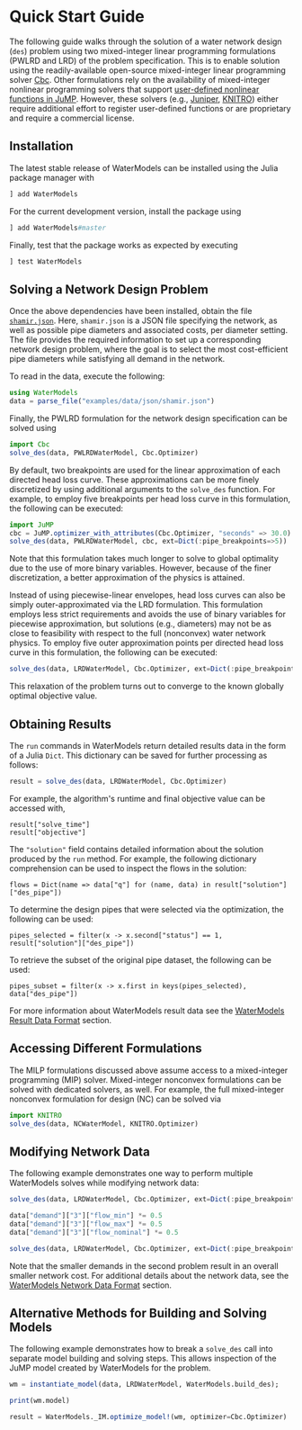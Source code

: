 # Quick Start Guide
The following guide walks through the solution of a water network design (`des`) problem using two mixed-integer linear programming formulations (PWLRD and LRD) of the problem specification.
This is to enable solution using the readily-available open-source mixed-integer linear programming solver [Cbc](https://github.com/JuliaOpt/Cbc.jl).
Other formulations rely on the availability of mixed-integer nonlinear programming solvers that support [user-defined nonlinear functions in JuMP](http://www.juliaopt.org/JuMP.jl/dev/nlp/#User-defined-Functions-1).
However, these solvers (e.g., [Juniper](https://github.com/lanl-ansi/Juniper.jl), [KNITRO](https://github.com/JuliaOpt/KNITRO.jl)) either require additional effort to register user-defined functions or are proprietary and require a commercial license.

## Installation
The latest stable release of WaterModels can be installed using the Julia package manager with
```julia
] add WaterModels
```

For the current development version, install the package using
```julia
] add WaterModels#master
```

Finally, test that the package works as expected by executing
```julia
] test WaterModels
```

## Solving a Network Design Problem
Once the above dependencies have been installed, obtain the file [`shamir.json`](https://raw.githubusercontent.com/lanl-ansi/WaterModels.jl/master/examples/data/json/shamir.json).
Here, `shamir.json` is a JSON file specifying the network, as well as possible pipe diameters and associated costs, per diameter setting.
The file provides the required information to set up a corresponding network design problem, where the goal is to select the most cost-efficient pipe diameters while satisfying all demand in the network.

To read in the data, execute the following:

```julia
using WaterModels
data = parse_file("examples/data/json/shamir.json")
```

Finally, the PWLRD formulation for the network design specification can be solved using
```julia
import Cbc
solve_des(data, PWLRDWaterModel, Cbc.Optimizer)
```

By default, two breakpoints are used for the linear approximation of each directed head loss curve.
These approximations can be more finely discretized by using additional arguments to the `solve_des` function.
For example, to employ five breakpoints per head loss curve in this formulation, the following can be executed:
```julia
import JuMP
cbc = JuMP.optimizer_with_attributes(Cbc.Optimizer, "seconds" => 30.0)
solve_des(data, PWLRDWaterModel, cbc, ext=Dict(:pipe_breakpoints=>5))
```
Note that this formulation takes much longer to solve to global optimality due to the use of more binary variables.
However, because of the finer discretization, a better approximation of the physics is attained.

Instead of using piecewise-linear envelopes, head loss curves can also be simply outer-approximated via the LRD formulation.
This formulation employs less strict requirements and avoids the use of binary variables for piecewise approximation, but solutions (e.g., diameters) may not be as close to feasibility with respect to the full (nonconvex) water network physics.
To employ five outer approximation points per directed head loss curve in this formulation, the following can be executed:
```julia
solve_des(data, LRDWaterModel, Cbc.Optimizer, ext=Dict(:pipe_breakpoints=>5))
```
This relaxation of the problem turns out to converge to the known globally optimal objective value.

## Obtaining Results
The `run` commands in WaterModels return detailed results data in the form of a Julia `Dict`.
This dictionary can be saved for further processing as follows:
```julia
result = solve_des(data, LRDWaterModel, Cbc.Optimizer)
```

For example, the algorithm's runtime and final objective value can be accessed with,
```
result["solve_time"]
result["objective"]
```

The `"solution"` field contains detailed information about the solution produced by the `run` method.
For example, the following dictionary comprehension can be used to inspect the flows in the solution:
```
flows = Dict(name => data["q"] for (name, data) in result["solution"]["des_pipe"])
```

To determine the design pipes that were selected via the optimization, the following can be used:
```
pipes_selected = filter(x -> x.second["status"] == 1, result["solution"]["des_pipe"])
```

To retrieve the subset of the original pipe dataset, the following can be used:
```
pipes_subset = filter(x -> x.first in keys(pipes_selected), data["des_pipe"])
```

For more information about WaterModels result data see the [WaterModels Result Data Format](@ref) section.

## Accessing Different Formulations
The MILP formulations discussed above assume access to a mixed-integer programming (MIP) solver.
Mixed-integer nonconvex formulations can be solved with dedicated solvers, as well.
For example, the full mixed-integer nonconvex formulation for design (NC) can be solved via
```julia
import KNITRO
solve_des(data, NCWaterModel, KNITRO.Optimizer)
```

## Modifying Network Data
The following example demonstrates one way to perform multiple WaterModels solves while modifying network data:
```julia
solve_des(data, LRDWaterModel, Cbc.Optimizer, ext=Dict(:pipe_breakpoints=>3))

data["demand"]["3"]["flow_min"] *= 0.5
data["demand"]["3"]["flow_max"] *= 0.5
data["demand"]["3"]["flow_nominal"] *= 0.5

solve_des(data, LRDWaterModel, Cbc.Optimizer, ext=Dict(:pipe_breakpoints=>3))
```
Note that the smaller demands in the second problem result in an overall smaller network cost.
For additional details about the network data, see the [WaterModels Network Data Format](@ref) section.

## Alternative Methods for Building and Solving Models
The following example demonstrates how to break a `solve_des` call into separate model building and solving steps.
This allows inspection of the JuMP model created by WaterModels for the problem.
```julia
wm = instantiate_model(data, LRDWaterModel, WaterModels.build_des);

print(wm.model)

result = WaterModels._IM.optimize_model!(wm, optimizer=Cbc.Optimizer)
```